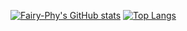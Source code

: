 [![Fairy-Phy's GitHub stats](https://github-readme-stats.vercel.app/api?username=Fairy-Phy&line_height=20&include_all_commits=true&count_private=true&show_icons=true&title_color=00baa7&hide_border=true&bg_color=0d1117&text_color=d9d9d9&icon_color=00AE9C)](https://github.com/anuraghazra/github-readme-stats)
[![Top Langs](https://github-readme-stats.vercel.app/api/top-langs/?username=Fairy-Phy&layout=compact&show_icons=true&title_color=00baa7&hide_border=true&bg_color=0d1117&text_color=d9d9d9&icon_color=00AE9C)](https://github.com/anuraghazra/github-readme-stats)
